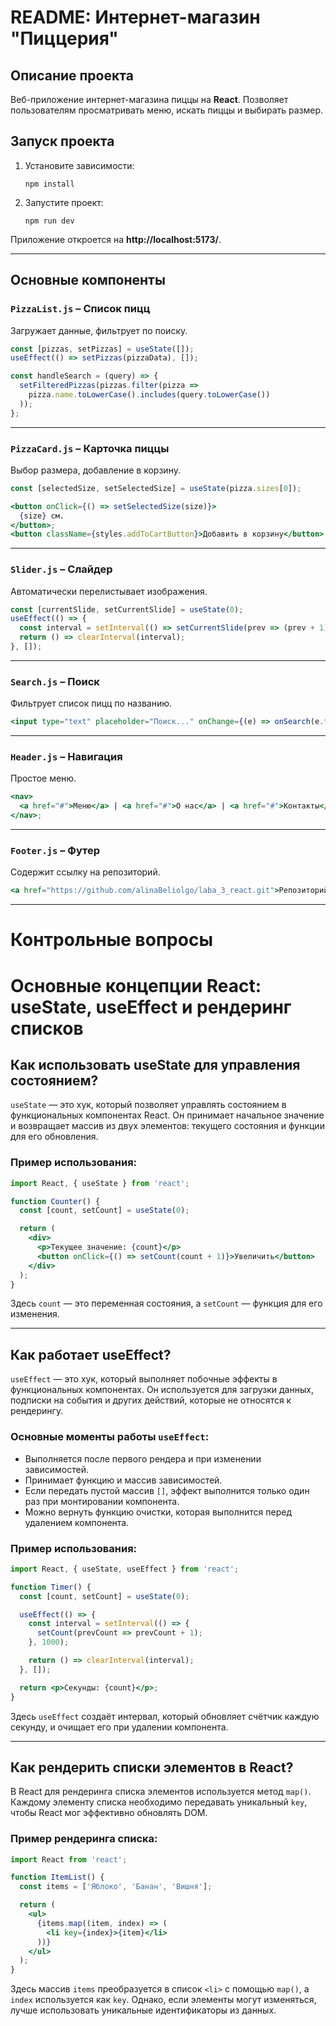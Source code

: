# README: Интернет-магазин "Пиццерия"

## Описание проекта  
Веб-приложение интернет-магазина пиццы на **React**. Позволяет пользователям просматривать меню, искать пиццы и выбирать размер.

## Запуск проекта  
1. Установите зависимости:  
   ```
   npm install
   ```
2. Запустите проект:  
   ```
   npm run dev
   ```
Приложение откроется на **http://localhost:5173/**.

---

##  Основные компоненты  

###  `PizzaList.js` – Список пицц  
Загружает данные, фильтрует по поиску.  
```jsx
const [pizzas, setPizzas] = useState([]);
useEffect(() => setPizzas(pizzaData), []);

const handleSearch = (query) => {
  setFilteredPizzas(pizzas.filter(pizza =>
    pizza.name.toLowerCase().includes(query.toLowerCase())
  ));
};
```

---

###  `PizzaCard.js` – Карточка пиццы  
Выбор размера, добавление в корзину.  
```jsx
const [selectedSize, setSelectedSize] = useState(pizza.sizes[0]);

<button onClick={() => setSelectedSize(size)}>
  {size} см.
</button>;
<button className={styles.addToCartButton}>Добавить в корзину</button>;
```

---

###  `Slider.js` – Слайдер  
Автоматически перелистывает изображения.  
```jsx
const [currentSlide, setCurrentSlide] = useState(0);
useEffect(() => {
  const interval = setInterval(() => setCurrentSlide(prev => (prev + 1) % slides.length), 3000);
  return () => clearInterval(interval);
}, []);
```

---

###  `Search.js` – Поиск  
Фильтрует список пицц по названию.  
```jsx
<input type="text" placeholder="Поиск..." onChange={(e) => onSearch(e.target.value)} />
```

---

###  `Header.js` – Навигация  
Простое меню.  
```jsx
<nav>
  <a href="#">Меню</a> | <a href="#">О нас</a> | <a href="#">Контакты</a>
</nav>;
```

---

###  `Footer.js` – Футер  
Содержит ссылку на репозиторий.  
```jsx
<a href="https://github.com/alinaBeliolgo/laba_3_react.git">Репозиторий</a>
```

---




# Контрольные вопросы

# Основные концепции React: useState, useEffect и рендеринг списков

## Как использовать useState для управления состоянием?

`useState` — это хук, который позволяет управлять состоянием в функциональных компонентах React. Он принимает начальное значение и возвращает массив из двух элементов: текущего состояния и функции для его обновления.

### Пример использования:
```jsx
import React, { useState } from 'react';

function Counter() {
  const [count, setCount] = useState(0);

  return (
    <div>
      <p>Текущее значение: {count}</p>
      <button onClick={() => setCount(count + 1)}>Увеличить</button>
    </div>
  );
}
```
Здесь `count` — это переменная состояния, а `setCount` — функция для его изменения.

---

## Как работает useEffect?

`useEffect` — это хук, который выполняет побочные эффекты в функциональных компонентах. Он используется для загрузки данных, подписки на события и других действий, которые не относятся к рендерингу.

### Основные моменты работы `useEffect`:
- Выполняется после первого рендера и при изменении зависимостей.
- Принимает функцию и массив зависимостей.
- Если передать пустой массив `[]`, эффект выполнится только один раз при монтировании компонента.
- Можно вернуть функцию очистки, которая выполнится перед удалением компонента.

### Пример использования:
```jsx
import React, { useState, useEffect } from 'react';

function Timer() {
  const [count, setCount] = useState(0);

  useEffect(() => {
    const interval = setInterval(() => {
      setCount(prevCount => prevCount + 1);
    }, 1000);

    return () => clearInterval(interval);
  }, []);

  return <p>Секунды: {count}</p>;
}
```
Здесь `useEffect` создаёт интервал, который обновляет счётчик каждую секунду, и очищает его при удалении компонента.

---

## Как рендерить списки элементов в React?

В React для рендеринга списка элементов используется метод `map()`. Каждому элементу списка необходимо передавать уникальный `key`, чтобы React мог эффективно обновлять DOM.

### Пример рендеринга списка:
```jsx
import React from 'react';

function ItemList() {
  const items = ['Яблоко', 'Банан', 'Вишня'];

  return (
    <ul>
      {items.map((item, index) => (
        <li key={index}>{item}</li>
      ))}
    </ul>
  );
}
```
Здесь массив `items` преобразуется в список `<li>` с помощью `map()`, а `index` используется как `key`. Однако, если элементы могут изменяться, лучше использовать уникальные идентификаторы из данных.


